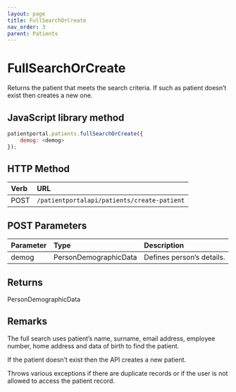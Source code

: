 ```yaml
---
layout: page
title: FullSearchOrCreate
nav_order: 3
parent: Patients
---
```


# FullSearchOrCreate

Returns the patient that meets the search criteria. If such as patient doesn’t exist then creates a new one.

## JavaScript library method

```javascript
patientportal.patients.fullSearchOrCreate({
    demog: <demog>
});
```

## HTTP Method

| Verb | URL                                               |
|:-----|:--------------------------------------------------|
| POST | `/patientportalapi/patients/create-patient` |

## POST Parameters

| Parameter | Type   | Description                                                 |
|:----------|:-------|:------------------------------------------------------------|
| demog | PersonDemographicData | Defines person’s details. |

## Returns

PersonDemographicData

## Remarks

The full search uses patient’s name, surname, email address, employee number, home address and data of birth to find the patient.

If the patient doesn’t exist then the API creates a new patient.

Throws various exceptions if there are duplicate records or if the user is not allowed to access the patient record.
